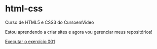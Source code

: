 # html-css
 Curso de HTML5 e CSS3 do CursoemVideo

Estou aprendendo a criar sites e agora vou gerenciar meus repositórios!

<a href="https://wallacyfalcao.github.io/html-css/exercícios/ex001/index.html">Executar o exercício 001</a>